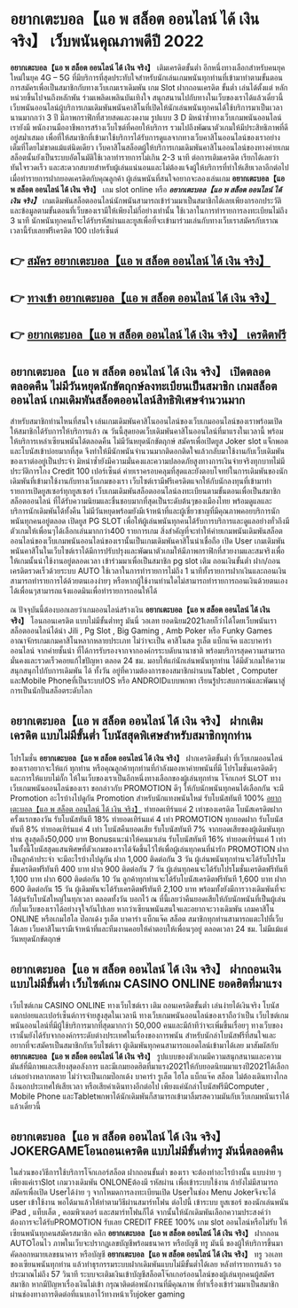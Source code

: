 # อยากเตะบอล【แอ พ สล็อต ออนไลน์ ได้ เงิน จริง】  เว็บพนันคุณภาพดีปี 2022

**อยากเตะบอล【แอ พ สล็อต ออนไลน์ ได้ เงิน จริง】** เติมเครดิตขั้นต่ำ  อีกหนึ่งทางเลือกสำหรับคนยุคใหม่ในยุค 4G – 5G ที่มีบริการที่สุดประทับใจสำหรับนักเล่นเกมพนันทุกท่านที่เข้ามาทำตามขั้นตอนการสมัครเพื่อเป็นสมาชิกกับทางเว็บเกมเราเดิมพัน เกม Slot  ฝากถอนเครดิต ขั้นต่ำ เล่นได้ตั้งแต่ หลักหน่วยขึ้นไปจนถึงหลักพัน ร่วมเพลิดเพลินบันเทิงใจ สนุกสนานไปกับทางในเว็บของเราได้แล้วเดี๋ยวนี้เว็บพนันออนไลน์ผู้บริการเกมเดิมพันพนันคาสิโนที่เปิดให้นักเล่นพนันทุกคนได้ใช้บริการมาเป็นเวลานานมากกว่า 3 ปี มีภาพกราฟิกที่สวยสดและงดงาม รูปแบบ 3 D
มิหนำซ้ำทางเว็บเกมพนันออนไลน์เรายังมี พนักงานมืออาชีพการสร้างเว็บไซต์ที่คอยให้บริการ  รวมไปถึงพัฒนาตัวเกมให้มีประสิทธิภาพที่ดีอยู่สม่ำเสมอ เพื่อที่ให้สมาชิกที่เข้ามาใช้บริการได้รับการดูแลจากทางเว็บคาสิโนออนไลน์ของเราอย่างเต็มที่โดยไม่ขาดแม้แต่นิดเดียว เว็บคาสิโนสล็อตผู้ให้บริการเกมเดิมพันคาสิโนออนไลน์ของทางค่ายเกมสล็อตนั้นยังเป็นระบบอัตโนมัติใช้เวลาทำรายการไม่เกิน 2-3 นาที ต่อการเติมเครดิต เรียกได้เลยว่าทันใจรวดเร็ว และสะดวกสบายสำหรับผู้เล่นแน่นอนและไม่ต้องแจ้งผู้ให้บริการที่ทำให้เสียเวลาอีกต่อไปเมื่อทำรายการฝากยอดเครดิตกับคุณลูกค้า
ผู้เล่นพนันที่สนใจอยากจะลองเล่นเกม **อยากเตะบอล【แอ พ สล็อต ออนไลน์ ได้ เงิน จริง】** เกม slot online หรือ ***อยากเตะบอล【แอ พ สล็อต ออนไลน์ ได้ เงิน จริง】*** เกมเดิมพันสล็อตออนไลน์นักพนันสามารถเข้าร่วมมาเป็นสมาชิกได้เลยเพียงกรอกประวัติและข้อมูลตามขั้นตอนที่เว็บของเรามีให้เพียงไม่กี่อย่างเท่านั้น ใช้เวลาในการทำรายการลงทะเบียนไม่ถึง 3 นาที นักพนันทุกคนก็จะได้รับรหัสผ่านและยูสเพื่อที่จะเข้ามาร่วมเล่นกับทางเว็บเราสมัครกับเราณ เวลานี้รับเลยฟรีเครดิต 100 เปอร์เซ็นต์ 

## 👉 [สมัคร อยากเตะบอล【แอ พ สล็อต ออนไลน์ ได้ เงิน จริง】](https://archa888.com/)
## 👉 [ทางเข้า อยากเตะบอล【แอ พ สล็อต ออนไลน์ ได้ เงิน จริง】](https://archa888.com/)
## 👉 [อยากเตะบอล【แอ พ สล็อต ออนไลน์ ได้ เงิน จริง】 เครดิตฟรี](https://archa888.com/)

## อยากเตะบอล【แอ พ สล็อต ออนไลน์ ได้ เงิน จริง】 เปิดตลอด ตลอดคืน ไม่มีวันหยุดนักขัตฤกษ์ลงทะเบียนเป็นสมาชิก เกมสล็อตออนไลน์ เกมเดิมพันสล็อตออนไลน์สิทธิพิเศษจำนวนมาก

สำหรับสมาชิกท่านไหนที่สนใจ เล่นเกมเดิมพันคาสิโนออนไลน์ของเว็บเกมออนไลน์ของเราพร้อมเปิดให้สมาชิกได้รับการให้บริการแล้ว ณ วันนี้สุดยอดเว็บเดิมพันคาสิโนออนไลน์ที่มาแรงในเวลานี้ พร้อมให้บริการเหล่าเซียนพนันได้ตลอดคืน ไม่มีวันหยุดนักขัตฤกษ์ สมัครเพื่อเปิดยูส Joker slot แจ็กพอตและโบนัสเข้าบ่อยมากที่สุด จึงทำให้มีนักพนันจำนวนมากติดอกติดใจแล้วกลับมาใช้งานกับเว็บเดิมพันของเราต่ออยู่เป็นประจำ มิหนำซ้ำยังมีความมั่นคงและความปลอดภัยสูงทางการเงินจ่ายจริงทุกบาทไม่มีประวัติการโกง Credit 100 เปอร์เซ็นต์ ค่ายเราครอบคลุมที่สุดและยังตอบโจทย์ในการเดิมพันของนักเดิมพันที่เข้ามาใช้งานกับทางเว็บเกมของเรา
เว็บไซต์เรามีฟรีเครดิตแจกให้กับนักลงทุนที่เข้ามาทำรายการเปิดยูสเซอร์ทุกยูสเซอร์ เว็บเกมเดิมพันสล็อตออนไลน์ลงทะเบียนตามขั้นตอนเพื่อเป็นสมาชิก สล็อตออนไลน์ ที่ได้รับความนิยมและชื่นชอบมากที่สุดเป็นระดับต้นๆของเมืองไทย พร้อมดูแลและบริการนักเดิมพันได้ทั้งคืน ไม่มีวันหยุดพร้อมยังมีเจ้าหน้าที่และผู้เชี่ยวชาญที่มีคุณภาพคอยบริการนักพนันทุกคนอยู่ตลอด เปิดยูส  PG SLOT เพื่อให้ผู้เล่นพนันทุกคนได้รับการบริการและดูแลอย่างทั่วถึงมีตัวเกมให้เพื่อนๆได้เลือกเล่นมากกว่า400 รายการเกม
สิ่งสำคัญที่จะทำให้ค่ายเกมพนันเดิมพันสล็อตออนไลน์ของเว็บเกมพนันออนไลน์ของเรานั้นเป็นเกมเดิมพันคาสิโนน่าเชื่อถือ เปิด User  เกมเดิมพันพนันคาสิโนในเว็บไซต์เราได้มีการปรับปรุงและพัฒนาตัวเกมให้มีภาพกราฟิกที่สวยงามและสมจริงเพื่อให้เกมนั้นน่าใช้งานอยู่ตลอดเวลา เข้าร่วมมาเพื่อเป็นสมาชิก pg slot เติม ถอนเงินขั้นต่ำ ฝาก/ถอน เครดิตรวดเร็วด้วยระบบ AUTO ใช้เวลาในการทำรายการไม่ถึง 1 นาทีทั้งรายการฝากเงินและถอนเงินสามารถทำรายการได้ด้วยตนเองง่ายๆ หรือหากผู้ใช้งานท่านใดไม่สามารถทำรายการถอนเงินด้วยตนเองได้เพื่อนๆสามารถแจ้งแอดมินเพื่อทำรายการถอนให้ได้

ณ ปัจจุบันนี้ต้องบอกเลยว่าเกมออนไลน์สร้างเงิน **อยากเตะบอล【แอ พ สล็อต ออนไลน์ ได้ เงิน จริง】** โอนถอนเครดิต แบบไม่มีขั้นต่ำทรู มันนี่ วอเลท ยอดนิยม2021เลยก็ว่าได้โดยเว็บพนันเรา สล็อตออนไลน์ได้นำ  Jili , Pg Slot , Big Gaming , Amb Poker หรือ Funky Games อาณาจักรเกมเกมคาสิโนหลากหลายประเภท ไม่ว่าจะเป็น คาสิโนสด รูเล็ต แบ็กแจ๊ค และบาคาร่าออนไลน์ จากค่ายชั้นนำ ที่ได้การรับรองจากจากองค์กรระบดับนานาชาติ พร้อมบริการสุดความสามารถมั่นคงและรวดเร็วคอยแก้ไขปัญหา ตลอด 24 ชม. มอบให้แก่นักเล่นพนันทุกท่าน ได้มีตัวเกมให้ความสนุกสนุกไปกับการเดิมพัน ได้ ทั้งวัน อยู่ที่ความต้องการของสมาชิกผ่านบนTablet , Computer และMobile Phoneที่เป็นระบบIOS หรือ ANDROIDแบบพกพา เรียนรู้ประสบการณ์และพัฒนาสู่การเป็นนักปั่นสล็อตระดับโลก

## อยากเตะบอล【แอ พ สล็อต ออนไลน์ ได้ เงิน จริง】 ฝากเติมเครดิต แบบไม่มีขั้นต่ำ โบนัสสุดพิเศษสำหรับสมาชิกทุกท่าน

โปรโมชั่น **อยากเตะบอล【แอ พ สล็อต ออนไลน์ ได้ เงิน จริง】** ฝากเครดิตขั้นต่ำ ที่เว็บเกมออนไลน์ของเราอยากจะให้แก่  ทุกท่าน หรือคุณลูกค้าทุกท่านที่กำลังมองหาค่ายพนันที่มี โปรโมชั่นเครดิตดีๆ และการให้แบบไม่กั๊ก ให้ในเว็บของเราเป็นอีกหนึ่งทางเลือกของผู้เล่นทุกท่าน โจ๊กเกอร์ SLOT ทางเว็บเกมพนันออนไลน์ของเรา ขอกล่าวกับ PROMOTION ดีๆ ให้กับนักพนันทุกคนได้เลือกกัน จะมี Promotion อะไรบ้างไปดูกัน
 Promotion สำหรับนักแทงพนันใหม่ รับโบนัสทันที 100% [อยากเตะบอล【แอ พ สล็อต ออนไลน์ ได้ เงิน จริง】](https://archa888.com/) ทำยอดเทิร์นแค่ 2 เท่าของเครดิต
โบนัสเครดิตฝากครั้งแรกของวัน รับโบนัสทันที 18% ทำยอดเทิร์นแค่ 4 เท่า
 PROMOTION ทุกยอดฝาก รับโบนัสทันที 8% ทำยอดเทิร์นแค่ 4 เท่า
โบนัสคืนยอดเสีย รับโบนัสทันที 7% จากยอดเสียของผู้เดิมพันทุกท่าน สูงสุดถึง50,000 บาท
Bonusแนะนำให้คนมาเล่น รับโบนัสทันที 16% ทำยอดเทิร์นแค่ 1 เท่า
ในทั้งนี้โบนัสสุดแสนพิศษที่ตัวเกมของเราได้จัดขึ้นไว้ให้เพื่อผู้เล่นทุกคนที่น่ารัก  PROMOTION ฝากเป็นลูกค้าประจำ จะมีอะไรบ้างไปดูกัน
ฝาก 1,000 ติดต่อกัน 3 วัน ผู้เล่นพนันทุกท่านจะได้รับโปรโมชั่นเครดิตฟรีทันที 400 บาท
ฝาก 900 ติดต่อกัน 7 วัน ผู้เล่นทุกคนจะได้รับโปรโมชั่นเครดิตฟรีทันที 1,100 บาท
ฝาก 600 ติดต่อกัน 10 วัน ลูกค้าทุกท่านจะได้รับโบนัสเครดิตฟรีทันที 1,600 บาท
ฝาก 600 ติดต่อกัน 15 วัน ผู้เดิมพันจะได้รับเครดิตฟรีทันที 2,100 บาท
พร้อมทั้งยังมีการวางเดิมพันที่จะได้ลุ้นรับโบนัสใหญ่ในทุกเวลา ตลอดทั้งวัน บอกไว้ ณ ที่นี้เลยว่าคืนยอดเสียให้กับนักพนันที่เป็นผู้เล่นกับในเว็บของเราได้อย่างจุใจกันไปเลย หากว่าเซียนพนันสนใจและอยากจะวางเดิมพัน เกมคาสิโน ONLINE หรือเกมไฮโล ป๊อกเด้ง รูเล็ต บาคาร่า แบ็กแจ๊ค สล็อต สมาชิกทุกท่านสามารถแตะไปที่เว็บได้เลย เว็บคาสิโนเรามีเจ้าหน้าที่และทีมงานคอยให้คำตอบให้เพื่อนๆอยู่ ตลอดเวลา 24 ชม. ไม่มีแม้แต่วันหยุดนักขัตฤกษ์

## อยากเตะบอล【แอ พ สล็อต ออนไลน์ ได้ เงิน จริง】 ฝากถอนเงินแบบไม่มีขั้นต่ำ  เว็บไซต์เกม CASINO ONLINE ยอดฮิตที่มาแรง

เว็บไซต์เกม CASINO ONLINE ทางเว็บไซต์เรา เติม ถอนเครดิตขั้นต่ำ เล่นง่ายได้เงินจริง โบนัสแตกบ่อยและเปอร์เซ็นต์การจ่ายสูงสุดในเวลานี ทางเว็บเกมพนันออนไลน์ของเราถือว่าเป็น เว็บไซต์เกมพนันออนไลน์ที่มีผู้ใช้บริการมากที่สุดมากกว่า 50,000 คนและมีถ้าทีว่าจะเพิ่มขึ้นเรื่อยๆ ทางเว็บของเรานั้นยังได้รับจากองค์กรระดับต่างประเทศในเรื่องของการพนัน สำหรับนักล่าโบนัสฟรีที่สนใจและอยากที่จะสมัครเป็นสมาชิกกับเว็บไซต์เรา ผู้เดิมพันทุกคนสามารถแอดไลน์เข้ามาได้เลย
	มาสัมผัสกับ **อยากเตะบอล【แอ พ สล็อต ออนไลน์ ได้ เงิน จริง】** รูปแบบของตัวเกมมีความสนุกสนานและความมันส์ที่มีภาพและเสียงสุดอลังการ และมีเกมยอดฮิตที่มาแรง2021ให้กับยอดนิยมมาแรงปี2021ได้เลือกเล่นอย่างหลากหลาย  ไม่ว่าจะเป็นเกมป๊อกเด้ง บาคาร่า รูเล็ต ไฮโล แบ็กแจ๊ค สล็อต ไม่ต้องเดินทางไกลถึงนอกประเทศให้เสียเวลา หรือเสียค่าเดินทางอีกต่อไป เพียงแค่นักล่าโบนัสฟรีมีComputer , Mobile Phone และTabletพกพาได้นักเดิมพันก็สามารถเข้ามาลิ้มรสความมันกับเว็บเกมพนันเราได้แล้วเดี๋ยวนี้

## อยากเตะบอล【แอ พ สล็อต ออนไลน์ ได้ เงิน จริง】 JOKERGAMEโอนถอนเครดิต แบบไม่มีขั้นต่ำทรู มันนี่ตลอดคืน

ในส่วนของวิธีการใช้บริการโจ๊กเกอร์สล็อต ฝากถอนขั้นต่ำ ของเรา จะต้องทำอะไรบ้างนั้น แบบง่าย ๆ เพียงแค่เราSlot เกมวางเดิมพัน ONLONEต้องมี รหัสผ่าน เพื่อเข้าระบบใช้งาน ถ้ายังไม่มีสามารถสมัครเพื่อเปิด Userได้ง่าย ๆ จากโหมดการลงทะเบียนเปิด Userในช่อง Menu Jokerจึงจะได้ user เข้าใช้งาน พอได้มาแล้วให้ทำตามวิธีผ่านสมาร์ทโฟน ต่อไปนี้
เข้าระบบ ยูสเซอร์  ของนักเล่นพนัน iPad , แท็บเล็ต , คอมพิวเตอร์ และสมาร์ทโฟนก็ได้
จากนั้นให้นักเดิมพันเลือกความประสงค์ว่า ต้องการจะได้รับPROMOTION รับเลย CREDIT FREE 100% เกม slot ออนไลน์หรือไม่รับ
ให้เซียนพนันทุกคนสมัครสมาชิก คลิก **อยากเตะบอล【แอ พ สล็อต ออนไลน์ ได้ เงิน จริง】** ฝากถอน AUTOโอนไว ภาพในเว็บจะปรากฏเลขบัญชีพร้อมธนาคาร หรือบัญชี ทรู มันนี่ ของผู้ให้บริการขึ้นมา
คัดลอกหมายเลขธนาคาร หรือบัญชี **อยากเตะบอล【แอ พ สล็อต ออนไลน์ ได้ เงิน จริง】** ทรู วอเลท ของเซียนพนันทุกท่าน แล้วทำธุรกรรมระบบฝากเดิมพันแบบไม่มีขั้นต่ำได้เลย
หลังทำรายการแล้ว รอประมาณไม่ถึง 57 วินาที ระบบจะเติมเงินเข้าบัญชีสล็อตโจ๊กเกอร์ออนไลน์ของผู้เล่นทุกคนผู้สมัครสมาชิก
หากมีปัญหาเรื่องเงินไม่เข้า กรุณาติดต่อพนักงานที่มีคุณภาพ ที่ทำเรื่องเข้าร่วมมาเป็นสมาชิกผ่านช่องทางการติดต่อที่แนบเอาไว้ทางหน้าเว็บjoker gaming


